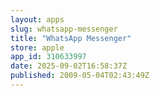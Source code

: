 ```yaml
---
layout: apps
slug: whatsapp-messenger
title: "WhatsApp Messenger"
store: apple
app_id: 310633997
date: 2025-09-02T16:58:37Z
published: 2009-05-04T02:43:49Z
---
```

